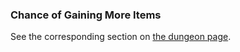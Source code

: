 ### Chance of Gaining More Items
See the corresponding section on [the dungeon page](https://wiki.pokeclicker.com/#!Dungeons#bonusLoot).